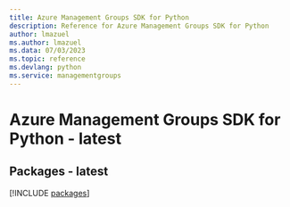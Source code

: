 ```yaml
---
title: Azure Management Groups SDK for Python
description: Reference for Azure Management Groups SDK for Python
author: lmazuel
ms.author: lmazuel
ms.data: 07/03/2023
ms.topic: reference
ms.devlang: python
ms.service: managementgroups
---
```

# Azure Management Groups SDK for Python - latest
## Packages - latest
[!INCLUDE [packages](management-groups-index.md)]
